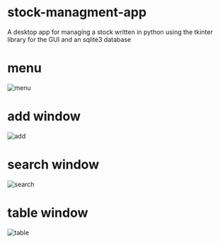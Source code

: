 # stock-managment-app
A desktop app for managing a stock written in python using the tkinter library for the GUI and an sqlite3 database

# menu
![menu](https://user-images.githubusercontent.com/120566908/228080768-5a31cc9a-5501-4b49-b21a-df334cf6d59d.png)

# add window
![add](https://user-images.githubusercontent.com/120566908/228080820-4e8d7b16-9692-4106-b6c6-04c4ce1e7e3f.png)

# search window
![search](https://user-images.githubusercontent.com/120566908/228080889-69bf2e24-30f8-4b2e-bc60-6f62e3c75a76.png)

# table window
![table](https://user-images.githubusercontent.com/120566908/228080930-46631260-e5ba-47c1-8180-a60e7240e7a9.png)
